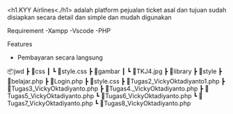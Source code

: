 <h1.KYY Airlines<./h1>
adalah platform pejualan ticket asal dan tujuan sudah disiapkan secara detail dan simple dan mudah digunakan 

Requirement
-Xampp
-Vscode
-PHP 

Features
- Pembayaran secara langsung

📦jwd
 ┣ 📂css
 ┃ ┗ 📜style.css
 ┣ 📂gambar
 ┃ ┗ 📜TKJ4.jpg
 ┣ 📂library
 ┣ 📂style
 ┣ 📜belajar.php
 ┣ 📜Login.php
 ┣ 📜style.css
 ┣ 📜Tugas2_VickyOktadiyanto1.php
 ┣ 📜Tugas3_VickyOktadiyanto.php
 ┣ 📜Tugas4._VickyOktadiyanto.php
 ┣ 📜Tugas5_VickyOktadiyanto.php
 ┗ 📜Tugas6_VickyOktadiyanto.php
 ┗ 📜Tugas7_VickyOktadiyanto.php
 ┗ 📜Tugas8_VickyOktadiyanto.php
